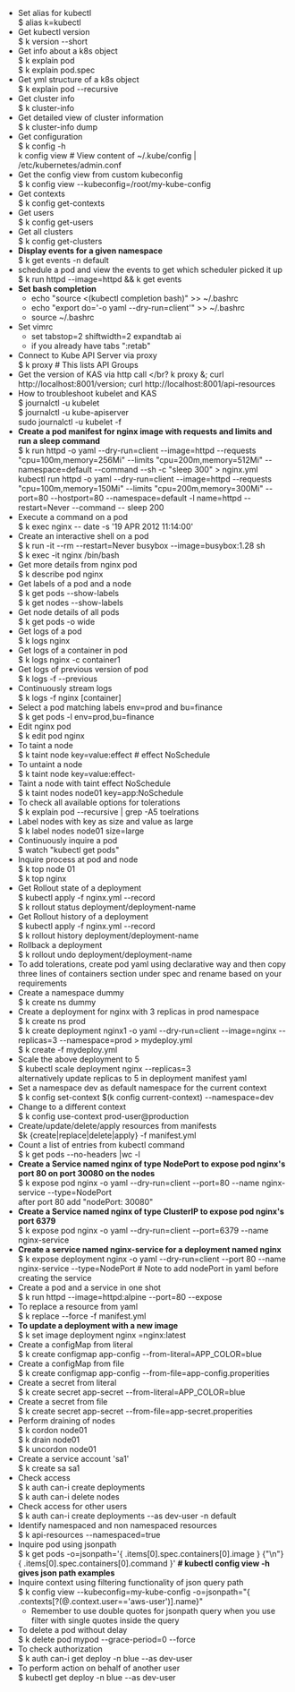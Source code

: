 - Set alias for kubectl </br>$ alias k=kubectl
- Get kubectl version </br> $ k version --short
- Get info about a k8s object </br> $ k explain pod </br> $ k explain pod.spec
- Get yml structure of a k8s object </br> $ k explain pod --recursive
- Get cluster info </br> $ k cluster-info </br> 
- Get detailed view of cluster information </br> $ k cluster-info dump
- Get configuration </br> $ k config -h </br> k config view # View content of ~/.kube/config | /etc/kubernetes/admin.conf
- Get the config view from custom kubeconfig </br> $ k config view --kubeconfig=/root/my-kube-config
- Get contexts </br> $ k config get-contexts
- Get users </br> $ k config get-users
- Get all clusters </br> $ k config get-clusters
- **Display events for a given namespace** </br> $ k get events -n default
- schedule a pod and view the events to get which scheduler picked it up </br> $ k run httpd --image=httpd && k get events
- **Set bash completion**
   - echo "source <(kubectl completion bash)" >> ~/.bashrc
   - echo "export do='-o yaml --dry-run=client'" >> ~/.bashrc
   - source ~/.bashrc
- Set vimrc
   - set tabstop=2 shiftwidth=2 expandtab ai  
   - if you already have tabs ":retab"
- Connect to Kube API Server via proxy </br> $ k proxy # This lists API Groups
- Get the version of KAS via http call </br? k proxy &; curl http://localhost:8001/version; curl http://localhost:8001/api-resources
- How to troubleshoot kubelet and KAS </br> $ journalctl -u kubelet </br> $ journalctl -u kube-apiserver </br> sudo journalctl -u kubelet -f
- **Create a pod manifest for nginx  image with requests and limits and run a sleep command** </br> $ k run httpd -o yaml --dry-run=client --image=httpd --requests "cpu=100m,memory=256Mi" --limits "cpu=200m,memory=512Mi" --namespace=default --command --sh -c "sleep 300" > nginx.yml </br> kubectl run httpd -o yaml --dry-run=client --image=httpd --requests "cpu=100m,memory=150Mi" --limits "cpu=200m,memory=300Mi" --port=80 --hostport=80 --namespace=default -l name=httpd --restart=Never --command -- sleep 200
- Execute a command on a pod </br> $ k exec nginx -- date -s '19 APR 2012 11:14:00'
- Create an interactive shell on a pod </br> $ k run -it --rm --restart=Never busybox --image=busybox:1.28 sh </br> $ k exec -it nginx /bin/bash
- Get more details from nginx pod </br> $ k describe pod nginx
- Get labels of a pod and a node </br> $ k get pods --show-labels </br> $ k get nodes --show-labels
- Get node details of all pods </br> $ k get pods -o wide
- Get logs of a pod </br> $ k logs nginx
- Get logs of a container in pod </br> $ k logs nginx -c container1
- Get logs of previous version of pod </br> $ k logs -f --previous
- Continuously stream logs </br> $ k logs -f nginx [container]
- Select a pod matching labels env=prod and bu=finance </br> $ k get pods -l env=prod,bu=finance
- Edit nginx pod </br> $ k edit pod nginx
- To taint a node </br> $ k taint node <nodename> key=value:effect   # effect NoSchedule
- To untaint a node </br> $ k taint node <nodename> key=value:effect-
- Taint a node with taint effect NoSchedule </br> $ k taint nodes node01 key=app:NoSchedule
- To check all available options for tolerations </br> $ k explain pod --recursive | grep -A5 toelrations
- Label nodes with key as size and value as large </br> $ k label nodes node01 size=large
- Continuously inquire a pod </br> $ watch "kubectl get pods" 
- Inquire process at pod and node </br> $ k top node 01 </br> $ k top nginx
- Get Rollout state of a deployment </br> $ kubectl apply -f nginx.yml --record </br> $ k rollout status deployment/deployment-name
- Get Rollout history of a deployment </br> $ kubectl apply -f nginx.yml --record </br> $ k rollout history deployment/deployment-name
- Rollback a deployment </br> $ k rollout undo deployment/deployment-name
- To add tolerations, create pod yaml using declarative way and then copy three lines of containers section under spec and rename based on your requirements
- Create a namespace dummy </br> $ k create ns dummy
- Create a deployment for nginx with 3 replicas in prod namespace </br> $ k create ns prod </br> $ k create deployment nginx1 -o yaml --dry-run=client --image=nginx --replicas=3 --namespace=prod > mydeploy.yml </br> $ k create -f mydeploy.yml
- Scale the above deployment to 5 </br> $ kubectl scale deployment nginx --replicas=3 </br> alternatively update replicas to 5 in deployment manifest yaml
- Set a namespace dev as default namespace for the current context </br> $ k config set-context $(k config current-context) --namespace=dev
- Change to a different context </br> $ k config use-context prod-user@production
- Create/update/delete/apply resources from manifests </br> $k {create|replace|delete|apply} -f manifest.yml
- Count a list of entries from kubectl command </br> $ k get pods --no-headers |wc -l
- **Create a Service named nginx of type NodePort to expose pod nginx's port 80 on port 30080 on the nodes** </br> $ k expose pod nginx -o yaml --dry-run=client --port=80 --name nginx-service --type=NodePort </br> after port 80 add "nodePort: 30080"
- **Create a Service named nginx of type ClusterIP to expose pod nginx's port 6379** </br> $ k expose pod nginx -o yaml --dry-run=client --port=6379 --name nginx-service 
- **Create a service named nginx-service for a deployment named nginx** </br> $ k expose deployment nginx -o yaml --dry-run=client --port 80 --name nginx-service --type=NodePort   # Note to add nodePort in yaml before creating the service
- Create a pod and a service in one shot </br> $ k run httpd --image=httpd:alpine --port=80 --expose 
- To replace a resource from yaml </br> $ k replace --force -f manifest.yml
- **To update a deployment with a new image** </br> $ k set image deployment nginx <containername>=nginx:latest
- Create a configMap from literal </br> $ k create configmap app-config --from-literal=APP_COLOR=blue
- Create a configMap from file </br> $ k create configmap app-config --from-file=app-config.properities
- Create a secret from literal </br> $ k create secret app-secret --from-literal=APP_COLOR=blue
- Create a secret from file </br> $ k create secret app-secret --from-file=app-secret.properities
- Perform draining of nodes </br> $ k cordon node01 </br> $ k drain node01 </br> $ k uncordon node01
- Create a service account 'sa1' </br> $ k create sa sa1
- Check access </br> $ k auth can-i create deployments </br> $ k auth can-i delete nodes
- Check access for other users </br> $ k auth can-i create deployments --as dev-user -n default
- Identify namespaced and non namespaced resources </br> $ k api-resources --namespaced=true
- Inquire pod using jsonpath </br> $ k get pods -o=jsonpath='{ .items[0].spec.containers[0].image } {"\n"}{ .items[0].spec.containers[0].command }'   **# kubectl config view -h gives json path examples**
- Inquire context using filtering functionality of json query path </br> $ k config view --kubeconfig=my-kube-config -o=jsonpath="{ .contexts[?(@.context.user=='aws-user')].name}"   
    - Remember to use double quotes for jsonpath query when you use filter with single quotes inside the query
- To delete a pod without delay </br> $ k delete pod mypod --grace-period=0 --force
- To check authorization </br> $ k auth can-i get deploy -n blue --as dev-user
- To perform action on behalf of another user </br> $ kubectl get deploy -n blue --as dev-user
